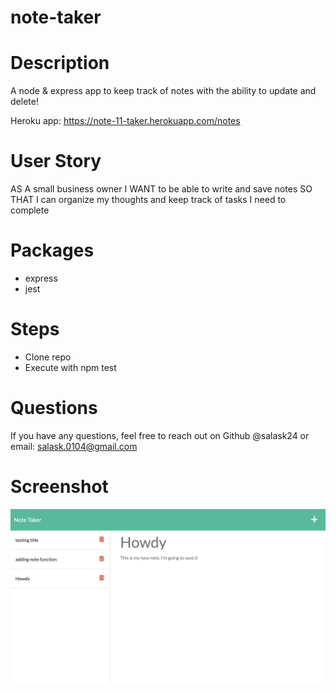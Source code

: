 # note-taker

# Description

A node & express app to keep track of notes with the ability to update and delete!

Heroku app: https://note-11-taker.herokuapp.com/notes

# User Story
AS A small business owner
I WANT to be able to write and save notes
SO THAT I can organize my thoughts and keep track of tasks I need to complete

# Packages
- express
- jest

# Steps
- Clone repo
- Execute with npm test 

# Questions
If you have any questions, feel free to reach out on Github @salask24 or email: salask.0104@gmail.com

# Screenshot
![screenshot](public/assets/images/note-taker-pic.png)

